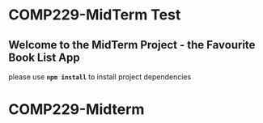 # COMP229-MidTerm Test

## Welcome to the MidTerm Project - the Favourite Book List App

please use **`npm install`** to install project dependencies
# COMP229-Midterm
